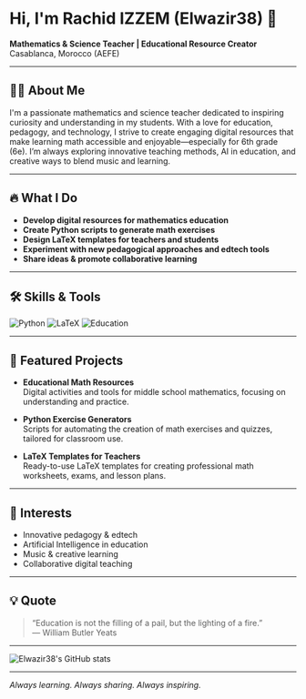 # Hi, I'm Rachid IZZEM (Elwazir38) 👋

**Mathematics & Science Teacher | Educational Resource Creator**  
Casablanca, Morocco (AEFE)

---

## 👨‍🏫 About Me

I'm a passionate mathematics and science teacher dedicated to inspiring curiosity and understanding in my students. With a love for education, pedagogy, and technology, I strive to create engaging digital resources that make learning math accessible and enjoyable—especially for 6th grade (6e). I’m always exploring innovative teaching methods, AI in education, and creative ways to blend music and learning.

---

## 🔥 What I Do

- **Develop digital resources for mathematics education**
- **Create Python scripts to generate math exercises**
- **Design LaTeX templates for teachers and students**
- **Experiment with new pedagogical approaches and edtech tools**
- **Share ideas & promote collaborative learning**

---

## 🛠️ Skills & Tools

![Python](https://img.shields.io/badge/Python-3776AB?style=for-the-badge&logo=python&logoColor=white)
![LaTeX](https://img.shields.io/badge/LaTeX-008080?style=for-the-badge&logo=latex&logoColor=white)
![Education](https://img.shields.io/badge/Education-Passion-orange?style=for-the-badge)

---

## 🚀 Featured Projects

- **Educational Math Resources**  
  Digital activities and tools for middle school mathematics, focusing on understanding and practice.

- **Python Exercise Generators**  
  Scripts for automating the creation of math exercises and quizzes, tailored for classroom use.

- **LaTeX Templates for Teachers**  
  Ready-to-use LaTeX templates for creating professional math worksheets, exams, and lesson plans.

---

## 🎵 Interests

- Innovative pedagogy & edtech
- Artificial Intelligence in education
- Music & creative learning
- Collaborative digital teaching

---

## 💡 Quote

> “Education is not the filling of a pail, but the lighting of a fire.”  
> — William Butler Yeats

---

<!-- GitHub Stats (replace with your actual stats section if you want) -->
![Elwazir38's GitHub stats](https://github-readme-stats.vercel.app/api?username=Elwazir38&show_icons=true&theme=dark)

---

*Always learning. Always sharing. Always inspiring.*
